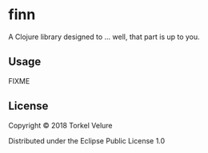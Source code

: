 # finn

A Clojure library designed to ... well, that part is up to you.

## Usage

FIXME

## License

Copyright © 2018 Torkel Velure

Distributed under the Eclipse Public License 1.0
